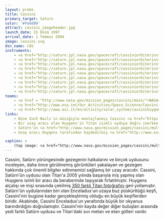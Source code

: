 ```yaml
---
layout: probe
title: Cassini
primary_target: Saturn
color: '#fe9d99'
attract: cassini_imageheader.jpg
launch_date: 15 Ekim 1997
arrival_date: 1 Temmuz 2004
image: cassini.svg
dsn_name: CAS
instruments:
    - <a href="http://saturn.jpl.nasa.gov/spacecraft/cassiniorbiterinstruments/instrumentscassiniiss/">kameralar</a>
    - <a href="http://saturn.jpl.nasa.gov/spacecraft/cassiniorbiterinstruments/instrumentscassinicda/">kozmik toz analizörü</a>
    - <a href="http://saturn.jpl.nasa.gov/spacecraft/cassiniorbiterinstruments/instrumentscassinimag/">mıknatısölçer</a>
    - <a href="http://saturn.jpl.nasa.gov/spacecraft/cassiniorbiterinstruments/instrumentscassinimimi/">manyetosfer sensörleri</a>
    - <a href="http://saturn.jpl.nasa.gov/spacecraft/cassiniorbiterinstruments/instrumentscassiniradar/">radar</a>
    - <a href="http://saturn.jpl.nasa.gov/spacecraft/cassiniorbiterinstruments/instrumentscassinirss/">radyo-sinyal üreteci</a>
    - <a href="http://saturn.jpl.nasa.gov/spacecraft/cassiniorbiterinstruments/nstrumentscassinirpws/">radyo-sinyal sensörü</a>
    - <a href="http://saturn.jpl.nasa.gov/spacecraft/cassiniorbiterinstruments/">spektometreler</a>
    - <a href="http://saturn.jpl.nasa.gov/spacecraft/cassiniorbiterinstruments/instrumentscassiniuvis/">ultraviyole teleskopları</a>
teams:
    - <a href = "http://www.nasa.gov/mission_pages/cassini/main/">NASA</a> / <a href="http://www.nasa.gov/mission_pages/cassini/main/">JPL</a>
    - <a href="http://www.esa.int/Our_Activities/Space_Science/Cassini-Huygens">ESA</a>
    - <a href="http://www.asi.it/en/activity/solar_system/cassinihuygens">ASI</a>
links:
    - Nine Inch Nails'in müziğiyle montajlanmış Cassini <a href="https://vimeo.com/24410924">görüntüleri</a>
    - Bir uzay aracı olan Huygens'in Titan isimli uyduya doğru inerken <a href="http://www.esa.int/Our_Activities/Space_Science/Highlights/Ten_years_at_Titan">beş farklı yükseklikten çektiği fotoğraflar</a>
    - Satürn'ün <a href="http://www.nasa.gov/mission_pages/cassini/multimedia/jpl/pia17172.html#.VOKEY154qm0">doğal rengi ve insan gözüne göründüğü hali</a>
    - Uzay aracı Huygens tarafından kaydedilmiş <a href="http://www.esa.int/Our_Activities/Space_Science/Cassini-Huygens/Sounds_of_an_alien_world">Titan'daki sesler</a>

caption: >
    (top image: <a href="http://www.nasa.gov/mission_pages/cassini/multimedia/pia14922.html">natural color image of Titan and Saturn by Cassini</a>, NASA/JPL-Caltech/SSI)
---
```

Cassini, Satürn yörüngesinde gezegenin halkalarını ve birçok uydusunu inceleyen, daha önce görülmemiş görüntüleri yakalayan ve gezegen hakkında çok önemli bilgiler edinmemizi sağlamış bir uzay aracıdır. Cassini, Satürn'ün uydusu olan Titan'a 2005 yılında başarıyla iniş yapmış olan Huygens isimli bir aracı da beraberinde taşıyarak fırlatılmıştır. Huygens alçalışı ve inişi sırasında çekilmiş <a href="http://esamultimedia.esa.int/docs/titanraw/index.htm">350 farklı Titan fotoğrafını</a> geri yollamıştır. Satürn'ün uydularından biri olan Enceladus'un uzaya buz püskürttüğü keşfi, Cassini'nin bugüne kadar gerçekleştirmiş olduğu en büyük keşiflerden biridir. Akabinde, Cassini Enceladus'un yeraltında büyük bir okyanus barındırdığını doğrulamıştır. Cassini'nin kayda değer diğer buluşları arasında yedi farklı Satürn uydusu ve Titan'daki sıvı metan ve etan gölleri vardır.